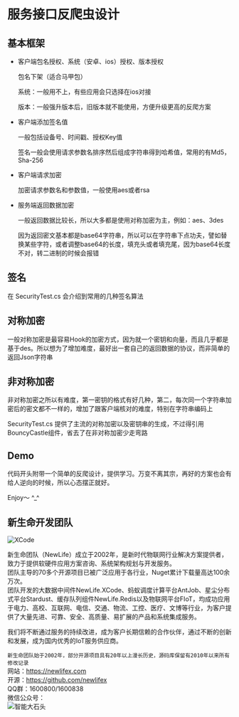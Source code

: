 # 服务接口反爬虫设计

## 基本框架

- 客户端包名授权、系统（安卓、ios）授权、版本授权

    包名下架（适合马甲包）

    系统：一般用不上，有些应用会只选择在ios对接

    版本：一般强升版本后，旧版本就不能使用，方便升级更高的反爬方案

- 客户端添加签名值

    一般包括设备号、时间戳、授权Key值

    签名一般会使用请求参数名排序然后组成字符串得到哈希值，常用的有Md5，Sha-256

- 客户端请求加密

    加密请求参数名和参数值，一般使用aes或者rsa

- 服务端返回数据加密

    一般返回数据比较长，所以大多都是使用对称加密为主，例如：aes、3des

    因为返回密文基本都是base64字符串，所以可以在字符串下点功夫，譬如替换某些字符，或者调整base64的长度，填充头或者填充尾，因为base64长度不对，转二进制的时候会报错


## 签名

在  SecurityTest.cs 会介绍到常用的几种签名算法

## 对称加密
一般对称加密是最容易Hook的加密方式，因为就一个密钥和向量，而且几乎都是基于des。所以想为了增加难度，最好出一套自己的返回数据的协议，而非简单的返回Json字符串

## 非对称加密

非对称加密之所以有难度，第一密钥的格式有好几种，第二，每次同一个字符串加密后的密文都不一样的，增加了跟客户端核对的难度，特别在字符串编码上

SecurityTest.cs 提供了主流的对称加密以及密钥串的生成，不过得引用BouncyCastle组件，省去了在非对称加密少走弯路


## Demo
代码开头附带一个简单的反爬设计，提供学习。万变不离其宗，再好的方案也会有给人逆向的时候，所以心态摆正就好。



Enjoy～  ^_^





## 新生命开发团队
![XCode](https://newlifex.com/logo.png)  

新生命团队（NewLife）成立于2002年，是新时代物联网行业解决方案提供者，致力于提供软硬件应用方案咨询、系统架构规划与开发服务。  
团队主导的70多个开源项目已被广泛应用于各行业，Nuget累计下载量高达100余万次。  
团队开发的大数据中间件NewLife.XCode、蚂蚁调度计算平台AntJob、星尘分布式平台Stardust、缓存队列组件NewLife.Redis以及物联网平台FIoT，均成功应用于电力、高校、互联网、电信、交通、物流、工控、医疗、文博等行业，为客户提供了大量先进、可靠、安全、高质量、易扩展的产品和系统集成服务。  

我们将不断通过服务的持续改进，成为客户长期信赖的合作伙伴，通过不断的创新和发展，成为国内优秀的IoT服务供应商。  

`新生命团队始于2002年，部分开源项目具有20年以上漫长历史，源码库保留有2010年以来所有修改记录`  
网站：https://newlifex.com  
开源：https://github.com/newlifex  
QQ群：1600800/1600838  
微信公众号：  
![智能大石头](https://newlifex.com/stone.jpg)  